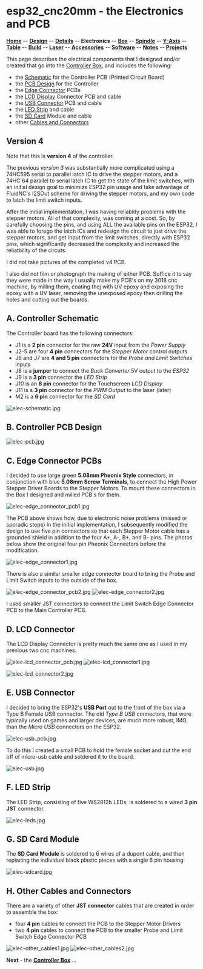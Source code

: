 # esp32_cnc20mm - the Electronics and PCB

**[Home](readme.md)** --
**[Design](design.md)** --
**[Details](details.md)** --
**Electronics** --
**[Box](box.md)** --
**[Spindle](spindle.md)** --
**[Y-Axis](y_axis.md)** --
**[Table](table.md)** --
**[Build](build.md)** --
**[Laser](laser.md)** --
**[Accessories](accessories.md)** --
**[Software](software.md)** --
**[Notes](notes.md)** --
**[Projects](projects.md)**

This page describes the electrical components that I designed
and/or created that go into the [Controller Box](box.md), and includes the following:

- the [Schematic](#a-controler-schematic) for the Controller PCB (Printed Circuit Board)
- the [PCB Design](#b-controller-pcb-design) for the Controller
- the [Edge Connector](#c-edge-connector-pcbs) PCBs
- the [LCD Display](#d-lcd-connector) Connector PCB and cable
- the [USB Connector](#e-usb-connector) PCB and cable
- the [LED Strip](#f-led-strip) and cable
- the [SD Card](#g-sd_card_module) Module and cable
- other [Cables and Connectors](#h-other-cables-and-connectors)



## Version 4

Note that this is **version 4** of the controller.

The previous *version 3* was substantially more complicated
using a 74HC595 serial to parallel latch IC to drive
the stepper motors, and a 74HC`64 parallel to serial
latch IC to get the state of the limit switches, with
an initial design goal to minimize ESP32 pin usage and
take advantage of FluidNC's I2SOut scheme for driving
the stepper motors, and my own code to latch the limit
switch inputs.

After the initial implementation, I was having reliablity
problems with the stepper motors.  All of that complexity,
was coming at a cost.  So, by carefully choosing the pins,
and using ALL the available pins on the ESP32, I was able to
forego the latch ICs and redesign the circuit to just drive
the stepper motors, and get input from the limit switches,
directly with ESP32 pins, which significantly decreased the
complexity and increased the reliatbility of the circuts.

I did not take pictures of the completed v4 PCB.

I also did not film or photograph the making of either PCB.
Suffice it to say they were made in the way I usually make
my PCB's on my 3018 cnc machine, by milling them, coating
thej with UV epoxy and exposing the epoxy with a UV laser,
removing the unexposed epoxy then drilling the holes and
cutting out the boards.



## A. Controller Schematic

The Controller board has the following connectors:

- J1 is a **2 pin** connector for the raw **24V** input from the *Power Supply*
- J2-5 are four **4 pin** connectors for the *Stepper Motor* control outputs
- J6 and J7 are **4 and 5 pin** connectors for the *Probe and Limit Switches* inputs
- J8 is a **jumper** to connect the *Buck Converter* 5V output to the *ESP32*
- J9 is a **3 pin** connector the *LED Strip*
- J10 is an **8 pin** connector for the Touchscreen *LCD Display*
- J11 is a **3 pin** connector for the *PWM Output* to the laser (later)
- M2 is a **6 pin** connector for the *SD Card*

![elec-schematic.jpg](images/elec-schematic.jpg)



## B. Controller PCB Design

![elec-pcb.jpg](images/elec-pcb.jpg)



## C. Edge Connector PCBs

I decided to use large green **5.08mm Pheonix Style** connectors, in
conjunction with blue **5.08mm Screw Terminals**, to connect
the High Power Stepper Driver Boards to the Stepper Motors.
To mount these connectors in the Box I
designed and milled PCB's for them.

![elec-edge_connector_pcb1.jpg](images/elec-edge_connector_pcb1.jpg)

The PCB above shows how, due to electronic noise problems
(missed or sporadic steps) in the initial implementation,
I subsequently modified the design to use five pin connectors
so that each Stepper Motor cable has
a grounded shield in addition to the four A+, A-, B+, and B- pins.
The photos below show the original four pin Pheonix Connectors
before the modification.

![elec-edge_connector1.jpg](images/elec-edge_connector1.jpg)


There is also a similar smaller edge connector board to bring the
Probe and Limit Switch inputs to the outside of the box.

![elec-edge_connector_pcb2.jpg](images/elec-edge_connector_pcb2.jpg)
![elec-edge_connector2.jpg](images/elec-edge_connector2.jpg)

I used smaller JST connectors to connect the Limit Switch Edge
Connector PCB to the Main Controller PCB.



## D. LCD Connector

The LCD Display Connector is pretty much the same one as I used in my previous
two cnc machines.

![elec-lcd_connector_pcb.jpg](images/elec-lcd_connector_pcb.jpg)
![elec-lcd_connector1.jpg](images/elec-lcd_connector1.jpg)

![elec-lcd_connector2.jpg](images/elec-lcd_connector2.jpg)



## E. USB Connector

I decided to bring the ESP32's **USB Port** out to the front of the box
via a Type B Female USB connector.  The old *Type B USB* connectors,
that were typically used on games and larger devices, are much
more robust, IMO, than the *Micro USB* connectors on the ESP32.

![elec-usb_pcb.jpg](images/elec-usb_pcb.jpg)

To do this I created a small PCB to hold the female socket and
cut the end off of micro-usb cable and soldered it to the board.

![elec-usb.jpg](images/elec-usb.jpg)



## F. LED Strip

The LED Strip, consisting of five WS2812b LEDs, is soldered to a
wired **3 pin JST** connector.

![elec-leds.jpg](images/elec-leds.jpg)



## G. SD Card Module

The **SD Card Module** is soldered to 6 wires of a dupont cable,
and then replacing the individual black plastic pieces with a single
6 pin housing:

![elec-sdcard.jpg](images/elec-sdcard.jpg)


## H. Other Cables and Connectors

There are a variety of other **JST connector** cables that
are created in order to assemble the box:

- four **4 pin** cables to connect the PCB to the Stepper Motor Drivers
- two **4 pin** cables to connect the PCB to the smaller Probe and Limit Switch Edge Connector PCB

![elec-other_cables1.jpg](images/elec-other_cables1.jpg)
![elec-other_cables2.jpg](images/elec-other_cables2.jpg)





**Next** - the [**Controller Box**](box.md) ...
